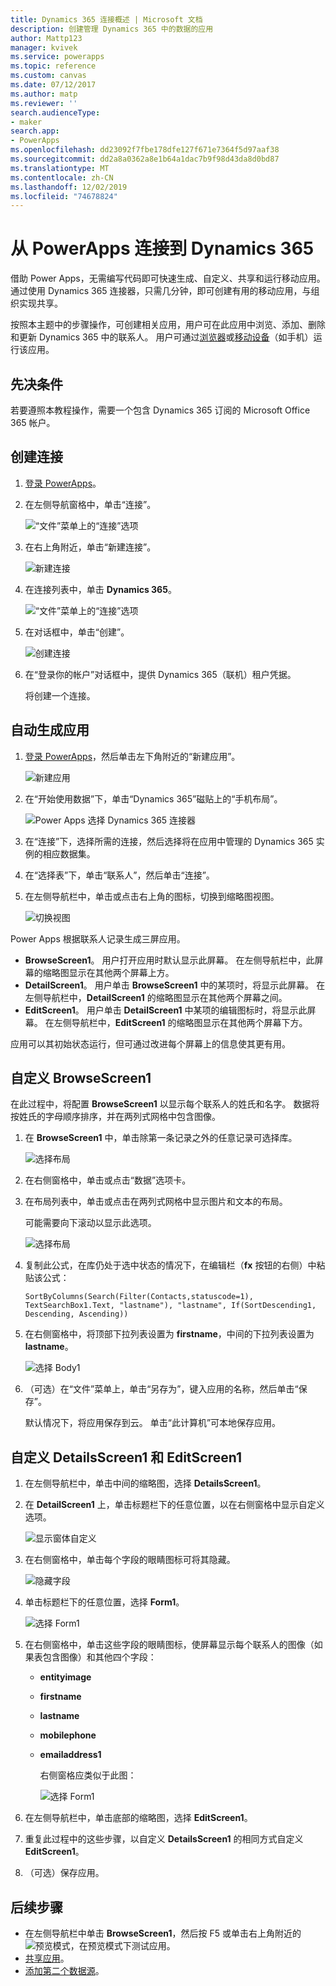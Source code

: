 ```yaml
---
title: Dynamics 365 连接概述 | Microsoft 文档
description: 创建管理 Dynamics 365 中的数据的应用
author: Mattp123
manager: kvivek
ms.service: powerapps
ms.topic: reference
ms.custom: canvas
ms.date: 07/12/2017
ms.author: matp
ms.reviewer: ''
search.audienceType:
- maker
search.app:
- PowerApps
ms.openlocfilehash: dd23092f7fbe178dfe127f671e7364f5d97aaf38
ms.sourcegitcommit: dd2a8a0362a8e1b64a1dac7b9f98d43da8d0bd87
ms.translationtype: MT
ms.contentlocale: zh-CN
ms.lasthandoff: 12/02/2019
ms.locfileid: "74678824"
---
```

# <a name="connect-to-dynamics-365-from-powerapps"></a>从 PowerApps 连接到 Dynamics 365
借助 Power Apps，无需编写代码即可快速生成、自定义、共享和运行移动应用。 通过使用 Dynamics 365 连接器，只需几分钟，即可创建有用的移动应用，与组织实现共享。

按照本主题中的步骤操作，可创建相关应用，用户可在此应用中浏览、添加、删除和更新 Dynamics 365 中的联系人。 用户可通过[浏览器](../../../user/run-app-browser.md)或[移动设备](../../../user/run-app-client.md)（如手机）运行该应用。

## <a name="prerequisite"></a>先决条件
若要遵照本教程操作，需要一个包含 Dynamics 365 订阅的 Microsoft Office 365 帐户。

## <a name="create-a-connection"></a>创建连接
1. [登录 PowerApps](https://make.powerapps.com?utm_source=padocs&utm_medium=linkinadoc&utm_campaign=referralsfromdoc)。
2. 在左侧导航窗格中，单击“连接”。
   
    ![“文件”菜单上的“连接”选项](./media/connection-dynamics-crmonline/file-connections.png)
3. 在右上角附近，单击“新建连接”。
   
    ![新建连接](./media/connection-dynamics-crmonline/new-connection.png)
4. 在连接列表中，单击 **Dynamics 365**。
   
    ![“文件”菜单上的“连接”选项](./media/connection-dynamics-crmonline/connection-d365.png)
5. 在对话框中，单击“创建”。
   
    ![创建连接](./media/connection-dynamics-crmonline/create-connection.png)
6. 在“登录你的帐户”对话框中，提供 Dynamics 365（联机）租户凭据。
   
    将创建一个连接。

## <a name="generate-an-app-automatically"></a>自动生成应用
1. [登录 PowerApps](https://make.powerapps.com?utm_source=padocs&utm_medium=linkinadoc&utm_campaign=referralsfromdoc)，然后单击左下角附近的“新建应用”。
   
    ![新建应用](./media/connection-dynamics-crmonline/new-app.png)
2. 在“开始使用数据”下，单击“Dynamics 365”磁贴上的“手机布局”。
   
    ![Power Apps 选择 Dynamics 365 连接器](./media/connection-dynamics-crmonline/phonelayout.png)
3. 在“连接”下，选择所需的连接，然后选择将在应用中管理的 Dynamics 365 实例的相应数据集。
4. 在“选择表”下，单击“联系人”，然后单击“连接”。
5. 在左侧导航栏中，单击或点击右上角的图标，切换到缩略图视图。
   
    ![切换视图](./media/connection-dynamics-crmonline/toggle-view.png)

Power Apps 根据联系人记录生成三屏应用。

* **BrowseScreen1**。 用户打开应用时默认显示此屏幕。 在左侧导航栏中，此屏幕的缩略图显示在其他两个屏幕上方。
* **DetailScreen1**。 用户单击 **BrowseScreen1** 中的某项时，将显示此屏幕。  在左侧导航栏中，**DetailScreen1** 的缩略图显示在其他两个屏幕之间。
* **EditScreen1**。 用户单击 **DetailScreen1** 中某项的编辑图标时，将显示此屏幕。 在左侧导航栏中，**EditScreen1** 的缩略图显示在其他两个屏幕下方。

应用可以其初始状态运行，但可通过改进每个屏幕上的信息使其更有用。

## <a name="customize-browsescreen1"></a>自定义 BrowseScreen1
在此过程中，将配置 **BrowseScreen1** 以显示每个联系人的姓氏和名字。 数据将按姓氏的字母顺序排序，并在两列式网格中包含图像。

1. 在 **BrowseScreen1** 中，单击除第一条记录之外的任意记录可选择库。
   
    ![选择布局](./media/connection-dynamics-crmonline/select-gallery.png)
2. 在右侧窗格中，单击或点击“数据”选项卡。
3. 在布局列表中，单击或点击在两列式网格中显示图片和文本的布局。
   
    可能需要向下滚动以显示此选项。
   
    ![选择布局](./media/connection-dynamics-crmonline/select-layout.png)
4. 复制此公式，在库仍处于选中状态的情况下，在编辑栏（**fx** 按钮的右侧）中粘贴该公式：
   
    `SortByColumns(Search(Filter(Contacts,statuscode=1), TextSearchBox1.Text, "lastname"), "lastname", If(SortDescending1, Descending, Ascending))`
5. 在右侧窗格中，将顶部下拉列表设置为 **firstname**，中间的下拉列表设置为 **lastname**。
   
    ![选择 Body1](./media/connection-dynamics-crmonline/firstname-lastname.png)
6. （可选）在“文件”菜单上，单击“另存为”，键入应用的名称，然后单击“保存”。
   
    默认情况下，将应用保存到云。 单击“此计算机”可本地保存应用。

## <a name="customize-detailsscreen1-and-editscreen1"></a>自定义 DetailsScreen1 和 EditScreen1
1. 在左侧导航栏中，单击中间的缩略图，选择 **DetailsScreen1**。
2. 在 **DetailScreen1** 上，单击标题栏下的任意位置，以在右侧窗格中显示自定义选项。
   
    ![显示窗体自定义](./media/connection-dynamics-crmonline/show-customization.png)
3. 在右侧窗格中，单击每个字段的眼睛图标可将其隐藏。
   
    ![隐藏字段](./media/connection-dynamics-crmonline/hide-field.png)
4. 单击标题栏下的任意位置，选择 **Form1**。
   
    ![选择 Form1](./media/connection-dynamics-crmonline/select-form1.png)
5. 在右侧窗格中，单击这些字段的眼睛图标，使屏幕显示每个联系人的图像（如果表包含图像）和其他四个字段：
   
   * **entityimage**
   * **firstname**
   * **lastname**
   * **mobilephone**
   * **emailaddress1**
     
     右侧窗格应类似于此图：
     
     ![选择 Form1](./media/connection-dynamics-crmonline/show-fields.png)
6. 在左侧导航栏中，单击底部的缩略图，选择 **EditScreen1**。
7. 重复此过程中的这些步骤，以自定义 **DetailsScreen1** 的相同方式自定义 **EditScreen1**。
8. （可选）保存应用。

## <a name="next-steps"></a>后续步骤
* 在左侧导航栏中单击 **BrowseScreen1**，然后按 F5 或单击右上角附近的![预览模式](./media/connection-dynamics-crmonline/runpowerapp.png)，在预览模式下测试应用。
* [共享应用](../share-app.md)。
* [添加第二个数据源](../add-data-connection.md)。


